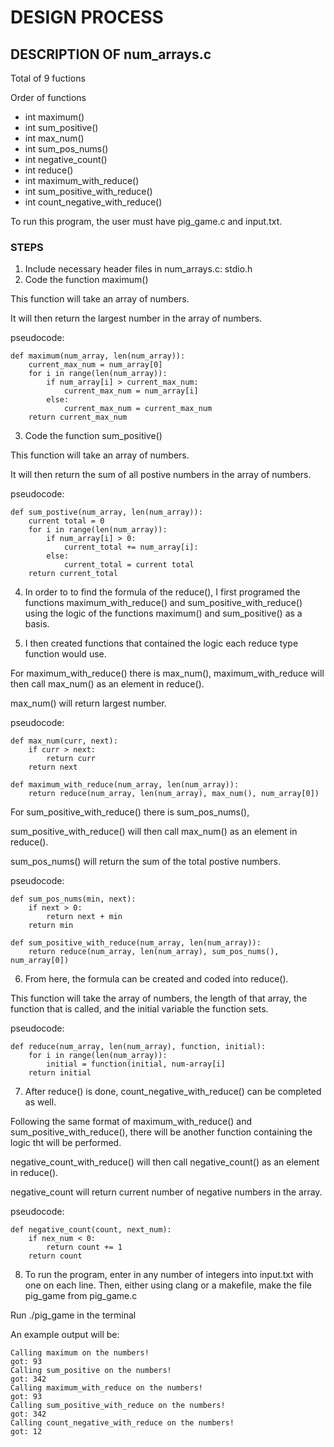 # DESIGN PROCESS

## DESCRIPTION OF num\_arrays.c
Total of 9 fuctions

Order of functions

- int maximum()
- int sum\_positive()
- int max\_num()
- int sum\_pos\_nums()
- int negative\_count()
- int reduce()
- int maximum\_with\_reduce()
- int sum\_positive\_with\_reduce()
- int count\_negative\_with\_reduce()

To run this program, the user must have pig\_game.c and input.txt.

### STEPS

1. Include necessary header files in num\_arrays.c: stdio.h
2. Code the function maximum()

This function will take an array of numbers.

It will then return the largest number in the array of numbers.

pseudocode:
```
def maximum(num_array, len(num_array)):
    current_max_num = num_array[0]
    for i in range(len(num_array)):
        if num_array[i] > current_max_num:
            current_max_num = num_array[i]
        else:
            current_max_num = current_max_num
    return current_max_num
```

3. Code the function sum\_positive()

This function will take an array of numbers.

It will then return the sum of all postive numbers in the array of
numbers.

pseudocode:
```
def sum_postive(num_array, len(num_array)):
    current total = 0
    for i in range(len(num_array)):
        if num_array[i] > 0:
            current_total += num_array[i]:
        else:
            current_total = current total
    return current_total
```

4. In order to to find the formula of the reduce(), I first programed
the functions maximum\_with\_reduce() and sum\_positive\_with\_reduce()
using the logic of the functions maximum() and sum\_positive() as a basis.

5. I then created functions that contained the logic each reduce type function
would use.

For maximum\_with\_reduce() there is max\_num(), maximum\_with\_reduce will then call max\_num() as an element in reduce().

max\_num() will return largest number.

pseudocode:
```
def max_num(curr, next):
    if curr > next:
        return curr
    return next

def maximum_with_reduce(num_array, len(num_array)):
    return reduce(num_array, len(num_array), max_num(), num_array[0])
```

For sum\_positive\_with\_reduce() there is sum\_pos\_nums(),

sum\_positive\_with\_reduce() will then call max\_num() as an element in reduce().

sum\_pos\_nums() will return the sum of the total postive numbers.

pseudocode:
```
def sum_pos_nums(min, next):
    if next > 0:
        return next + min
    return min

def sum_positive_with_reduce(num_array, len(num_array)):
    return reduce(num_array, len(num_array), sum_pos_nums(), num_array[0])
```

6. From here, the formula can be created and coded into reduce().

This function will take the array of numbers, the length of that array,
the function that is called, and the initial variable the function sets.

pseudocode:
```
def reduce(num_array, len(num_array), function, initial):
    for i in range(len(num_array)):
        initial = function(initial, num-array[i]
    return initial
```

7. After reduce() is done, count\_negative\_with\_reduce() can be completed as well.

Following the same format of maximum\_with\_reduce() and sum\_positive\_with\_reduce(), there will be another function containing the logic tht will be performed.

negative\_count\_with\_reduce() will then call negative\_count() as an element in
reduce().

negative\_count will return current number of negative numbers in the array.

pseudocode:
```
def negative_count(count, next_num):
    if nex_num < 0:
        return count += 1
    return count
```

8. To run the program, enter in any number of integers into input.txt with one on each line. Then, either using clang or a makefile, make the
file pig\_game from pig\_game.c

Run ./pig\_game in the terminal

An example output will be:
```
Calling maximum on the numbers!
got: 93
Calling sum_positive on the numbers!
got: 342
Calling maximum_with_reduce on the numbers!
got: 93
Calling sum_positive_with_reduce on the numbers!
got: 342
Calling count_negative_with_reduce on the numbers!
got: 12
```

